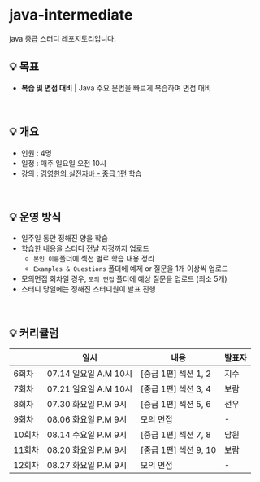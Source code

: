 # java-intermediate
java 중급 스터디 레포지토리입니다.

## 💡 목표
- **복습 및 면접 대비** | Java 주요 문법을 빠르게 복습하며 면접 대비

<br>

## 💡 개요
- 인원 : 4명
- 일정 : 매주 일요일 오전 10시
- 강의 : [김영한의 실전자바 - 중급 1편](https://www.inflearn.com/course/%EA%B9%80%EC%98%81%ED%95%9C%EC%9D%98-%EC%8B%A4%EC%A0%84-%EC%9E%90%EB%B0%94-%EC%A4%91%EA%B8%89-1
) 학습

<br>

## 💡 운영 방식
- 일주일 동안 정해진 양을 학습
- 학습한 내용을 스터디 전날 자정까지 업로드
  - `본인 이름`폴더에 섹션 별로 학습 내용 정리
  - `Examples & Questions` 폴더에 예제 or 질문을 1개 이상씩 업로드
- 모의면접 회차일 경우, `모의 면접` 폴더에 예상 질문을 업로드 (최소 5개)
- 스터디 당일에는 정해진 스터디원이 발표 진행

<br>

## 💡 커리큘럼
||일시|내용|발표자|
|--|--|--|--|
|6회차|07.14 일요일 A.M 10시|[중급 1편] 섹션 1, 2| 지수 |
|7회차|07.21 일요일 A.M 10시|[중급 1편] 섹션 3, 4| 보람|
|8회차|07.30 화요일 P.M 9시|[중급 1편] 섹션 5, 6|선우|
|9회차|08.06 화요일 P.M 9시|모의 면접|-|
|10회차|08.14 수요일 P.M 9시|[중급 1편] 섹션 7, 8|담원|
|11회차|08.20 화요일 P.M 9시|[중급 1편] 섹션 9, 10|보람|
|12회차|08.27 화요일 P.M 9시|모의 면접|-|

